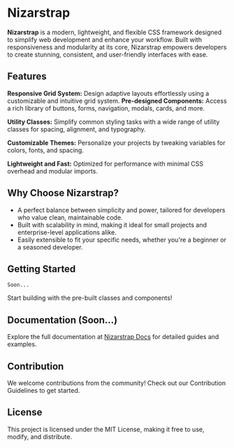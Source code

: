 # Nizarstrap
**Nizarstrap** is a modern, lightweight, and flexible CSS framework designed to simplify web development and enhance your workflow. Built with responsiveness and modularity at its core, Nizarstrap empowers developers to create stunning, consistent, and user-friendly interfaces with ease.

## Features
**Responsive Grid System:** Design adaptive layouts effortlessly using a customizable and intuitive grid system.
**Pre-designed Components:** Access a rich library of buttons, forms, navigation, modals, cards, and more.

**Utility Classes:** Simplify common styling tasks with a wide range of utility classes for spacing, alignment, and typography.

**Customizable Themes:** Personalize your projects by tweaking variables for colors, fonts, and spacing.

**Lightweight and Fast:** Optimized for performance with minimal CSS overhead and modular imports.

## Why Choose Nizarstrap?
- A perfect balance between simplicity and power, tailored for developers who value clean, maintainable code.
- Built with scalability in mind, making it ideal for small projects and enterprise-level applications alike.
- Easily extensible to fit your specific needs, whether you're a beginner or a seasoned developer.

## Getting Started
`Soon...`

Start building with the pre-built classes and components!

## Documentation (Soon...)
Explore the full documentation at [Nizarstrap Docs](https://google.com) for detailed guides and examples.

## Contribution
We welcome contributions from the community! Check out our Contribution Guidelines to get started.

## License
This project is licensed under the MIT License, making it free to use, modify, and distribute.
